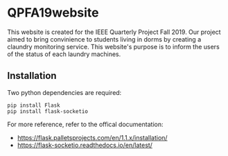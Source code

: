 # QPFA19website

This website is created for the IEEE Quarterly Project Fall 2019. 
Our project aimed to bring convinience to students living in dorms by creating a claundry monitoring service. 
This website's purpose is to inform the users of the status of each laundry machines. 

## Installation
Two python dependencies are required:
```
pip install Flask
pip install flask-socketio
```

For more reference, refer to the offical documentation: 
- https://flask.palletsprojects.com/en/1.1.x/installation/
- https://flask-socketio.readthedocs.io/en/latest/
